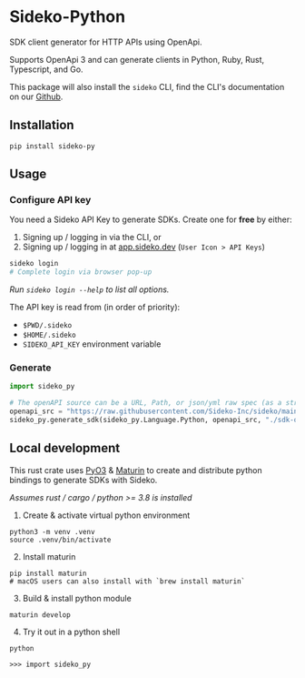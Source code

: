 # Sideko-Python

SDK client generator for HTTP APIs using OpenApi.

Supports OpenApi 3 and can generate clients in Python, Ruby, Rust, Typescript, and Go.

This package will also install the `sideko` CLI, find the CLI's documentation on our [Github](https://github.com/Sideko-Inc/sideko).

## Installation

```
pip install sideko-py
```

## Usage

### Configure API key

You need a Sideko API Key to generate SDKs. Create one for **free** by either:

1. Signing up / logging in via the CLI, or
2. Signing up / logging in at [app.sideko.dev](http://app.sideko.dev) (`User Icon > API Keys`)

```bash
sideko login
# Complete login via browser pop-up
```

_Run `sideko login --help` to list all options._

The API key is read from (in order of priority):

- `$PWD/.sideko`
- `$HOME/.sideko`
- `SIDEKO_API_KEY` environment variable

### Generate

```python
import sideko_py

# The openAPI source can be a URL, Path, or json/yml raw spec (as a string)
openapi_src = "https://raw.githubusercontent.com/Sideko-Inc/sideko/main/specs/brewdog.yml"
sideko_py.generate_sdk(sideko_py.Language.Python, openapi_src, "./sdk-out")
```

## Local development

This rust crate uses [PyO3](https://pyo3.rs/) & [Maturin](https://www.maturin.rs/) to create and distribute python bindings to generate SDKs with Sideko.

_Assumes rust / cargo / python >= 3.8 is installed_

1. Create & activate virtual python environment

```
python3 -m venv .venv
source .venv/bin/activate
```

2. Install maturin

```
pip install maturin
# macOS users can also install with `brew install maturin`
```

3. Build & install python module

```
maturin develop
```

4. Try it out in a python shell

```
python

>>> import sideko_py
```
